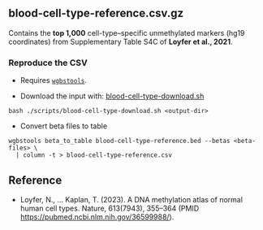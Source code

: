 ## blood-cell-type-reference.csv.gz

Contains the **top 1,000** cell-type–specific unmethylated markers (hg19 coordinates) from Supplementary Table S4C of **Loyfer et al., 2021**.

### Reproduce the CSV

* Requires [`wgbstools`](https://github.com/nloyfer/wgbs_tools).

- Download the input <beta-files> with:
[blood-cell-type-download.sh](https://github.com/MRCIEU/methylhead/blob/main/scripts/blood-cell-type-download.sh)
```
bash ./scripts/blood-cell-type-download.sh <output-dir>
```


- Convert beta files to table
```
wgbstools beta_to_table blood-cell-type-reference.bed --betas <beta-files> \
  | column -t > blood-cell-type-reference.csv
```
## Reference
- Loyfer, N., … Kaplan, T. (2023). A DNA methylation atlas of normal human cell types. Nature, 613(7943), 355–364 (PMID https://pubmed.ncbi.nlm.nih.gov/36599988/).